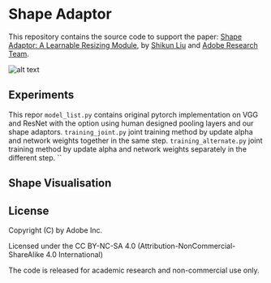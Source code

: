 # Shape Adaptor
This repository contains the source code to support the paper: [Shape Adaptor: A Learnable Resizing Module](https://arxiv.org), by [Shikun Liu](shikun.io) and [Adobe Research Team](https://research.adobe.com/). 

![alt text](resnet50.gif "Shape Visualisation of ResNet50")


## Experiments
This repor
`model_list.py` contains original pytorch implementation on VGG and ResNet with the option using human designed pooling layers and our shape adaptors.
`training_joint.py` joint training method by update alpha and network weights together in the same step.
`training_alternate.py` joint training method by update alpha and network weights separately in the different step.
``

## Shape Visualisation


## License
Copyright (C) by Adobe Inc.

Licensed under the CC BY-NC-SA 4.0 (Attribution-NonCommercial-ShareAlike 4.0 International)

The code is released for academic research and non-commercial use only.




